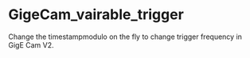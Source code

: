 # GigeCam_vairable_trigger
Change the timestampmodulo on the fly to change trigger frequency in GigE Cam V2.
